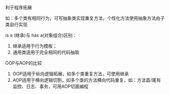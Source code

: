 利于程序拓展

​	如：多个类有相同行为，可写抽象类实现重复方法，个性化方法使用抽象方法由子类自行实现



is a (继承)与 has a(对象组合)区别：

1. 继承适用于行为模板；
2. 通用类适用于完全相同的代码抽取



OOP与AOP的比较

1. OOP适用于纵向逻辑拓展，如多个类重复方法，可使用继承
2. AOP适用于横向逻辑切割，如多个类的方法横向代码重复，如：方法首/尾有监控、日志、事务，可用AOP切面编程

​	